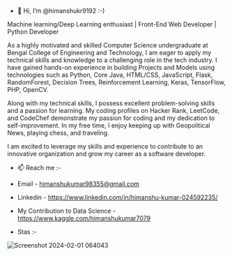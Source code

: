 - 👋 Hi, I’m @himanshukr9192 :-)

Machine learning/Deep Learning enthusiast | Front-End Web Developer | Python Developer 

As a highly motivated and skilled Computer Science undergraduate at Bengal College of Engineering and Technology, I am eager to apply my technical skills and knowledge to a challenging role in the tech industry. I have gained hands-on experience in building Projects and Models using technologies such as Python, Core Java, HTML/CSS, JavaScript, Flask, RandomForest, Decision Trees, Reinforcement Learning, Keras, TensorFlow, PHP, OpenCV.

Along with my technical skills, I possess excellent problem-solving skills and a passion for learning. My coding profiles on Hacker Rank, LeetCode, and CodeChef demonstrate my passion for coding and my dedication to self-improvement. In my free time, I enjoy keeping up with Geopolitical News, playing chess, and traveling.

I am excited to leverage my skills and experience to contribute to an innovative organization and grow my career as a software developer.


- 📫 Reach me :-
- Email - himanshukumar98355@gmail.com
- Linkedin - https://www.linkedin.com/in/himanshu-kumar-024592235/
- My Contribution to Data Science - https://www.kaggle.com/himanshukumar7079

- Stas :-

![Screenshot 2024-02-01 064043](https://github.com/himanshukr9192/himanshukr9192/assets/99739276/c22b5fe3-9cfc-433e-95a5-b0efe9d42454)

<!---
himanshukr9192/himanshukr9192 is a ✨ special ✨ repository because its `README.md` (this file) appears on your GitHub profile.
You can click the Preview link to take a look at your changes.
--->
